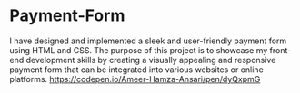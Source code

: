 # Payment-Form
I have designed and implemented a sleek and user-friendly payment form using HTML and CSS. The purpose of this project is to showcase my front-end development skills by creating a visually appealing and responsive payment form that can be integrated into various websites or online platforms.
https://codepen.io/Ameer-Hamza-Ansari/pen/dyQxpmG
